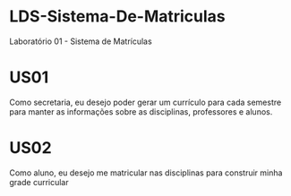 # LDS-Sistema-De-Matriculas
Laboratório 01 - Sistema de Matrículas

# US01

Como secretaria, 
eu desejo poder gerar um currículo 
para cada semestre para manter as informações sobre as disciplinas, professores e alunos.

# US02

Como aluno,
eu desejo me matricular nas disciplinas
para construir minha grade curricular
